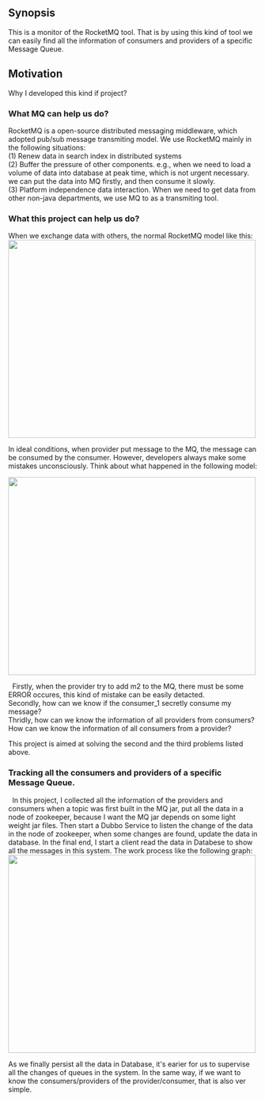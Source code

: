 ## Synopsis
This is a monitor of the RocketMQ tool. That is by using this kind of tool we can easily find all the information of consumers and providers of a specific Message Queue.

## Motivation
Why I developed this kind if project?</br>

  ### What MQ can help us do?
  RocketMQ is a open-source distributed messaging middleware, which adopted pub/sub message transmiting model. We use RocketMQ mainly in the following situations:</br>
  (1) Renew data in search index in distributed systems</br>
  (2) Buffer the pressure of other components. e.g., when we need to load a volume of data into database at peak time, 
  which is not urgent necessary. we can put the data into MQ firstly, and then consume it slowly.</br>
  (3) Platform independence data interaction. When we need to get data from other non-java departments, we use MQ to as a transmiting tool.
  ### What this project can help us do?
  When we exchange data with others, the normal RocketMQ model like this:</br>
  <img width=500 height=400 src="https://github.com/hitynsun/docs/blob/master/images/mq_model.png">
  
  In ideal conditions, when provider put message to the MQ, the message can be consumed by the consumer. However, developers always make some mistakes unconsciously. Think about what happened in the following model:
  
   <img width=500 height=400 src="https://github.com/hitynsun/docs/blob/master/images/mq_model_secret.png"></br>
   
   Firstly, when the provider try to add m2 to the MQ, there must be some ERROR occures, this kind of mistake can be easily detacted.</br>
   Secondly, how can we know if the consumer_1 secretly consume my message?</br>
   Thridly, how can we know the information of all providers from consumers? How can we know the information of all consumers from a provider?<br>
   
   This project is aimed at solving the second and the third problems listed above.
   
   ### Tracking all the consumers and providers of a specific Message Queue.
   In this project, I collected all the information of the providers and consumers when a topic was first built in the MQ jar, put all the data in a node of zookeeper, because I want the MQ jar depends on some light weight jar files. Then start a Dubbo Service to listen the change of the data in the node of zookeeper, when some changes are found, update the data in database. In the final end, I start a client read the data in Databese to show all the messages in this system.
   The work process like the following graph:</br>
   <img width=500 height=400 src="https://github.com/hitynsun/docs/blob/master/images/work%20process%20of%20monitor.png"></br>
   
   As we finally persist all the data in Database, it's earier for us to supervise all the changes of queues in the system. In the same way, if we want to know the consumers/providers of the provider/consumer, that is also ver simple.
   
